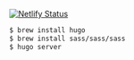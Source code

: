 [![Netlify Status](https://api.netlify.com/api/v1/badges/489c1c5b-bcde-43c5-9bfa-989b1361a4f5/deploy-status)](https://app.netlify.com/sites/flower-hugo/deploys)

```sh
$ brew install hugo
$ brew install sass/sass/sass
$ hugo server
```
